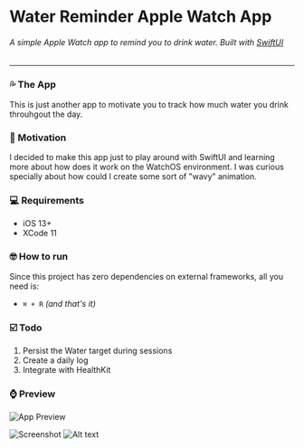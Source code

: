 # Water Reminder Apple Watch App

###### A simple Apple Watch app to remind you to drink water. Built with [SwiftUI](https://developer.apple.com/xcode/swiftui) 


--- 

### 💦 The App

This is just another app to motivate you to track how much water you drink throuhgout the day.

### 🌊 Motivation

I decided to make this app just to play around with SwiftUI and learning more about how does it work on the WatchOS environment. I was curious specially about how could I create some sort of "wavy" animation.

### 💻 Requirements
- iOS 13+
- XCode 11

### 🤓 How to run
Since this project has zero dependencies on external frameworks, all you need is:
- `⌘ + R` *(and that's it)*

### ☑️ Todo
1. Persist the Water target during sessions
2. Create a daily log
3. Integrate with HealthKit

### ⌚ Preview

![App Preview](drink-water-app.gif)

![Screenshot]("https://github.com/burhanaras/Water-Reminder-Apple-Watch-App/blob/master/Waterminder/Screenshots/waterreminder0.png")
![Alt text](/Waterminder/Screenshots/waterreminder0.png?raw=true "Optional Title")
